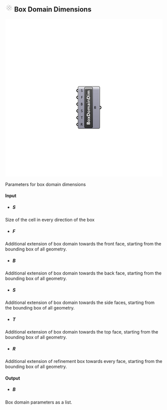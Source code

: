 ## ![](../../images/icons/Box_Domain_Dimensions.png) Box Domain Dimensions

![](../../images/components/Box_Domain_Dimensions.png)

Parameters for box domain dimensions

#### Input
* ##### S 
Size of the cell in every direction of the box
* ##### F 
Additional extension of box domain towards the front face, starting from the bounding box of all geometry.
* ##### B 
Additional extension of box domain towards the back face, starting from the bounding box of all geometry.
* ##### S 
Additional extension of box domain towards the side faces, starting from the bounding box of all geometry.
* ##### T 
Additional extension of box domain towards the top face, starting from the bounding box of all geometry.
* ##### R 
Additional extension of refinement box towards every face, starting from the bounding box of all geometry.

#### Output
* ##### B
Box domain parameters as a list.